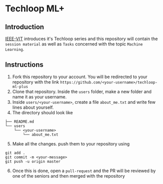 # Techloop ML+

## Introduction

[IEEE-VIT](http://ieeevit.com) introduces it's Techloop series and this repository will contain the `session material` as well as `Tasks` concerned with the topic `Machine Learning`. 

## Instructions

1. Fork this repository to your account. You will be redirected to your repository with the link `https://github.com/<your-username>/techloop-ml-plus`
2. Clone that repository. Inside the `users` folder, make a new folder and name it as your username. 
3. Inside `users/<your-username>`, create a file `about_me.txt` and write few lines about yourself.
4. The directory should look like 
```
├── README.md
└── users
    └── <your-username>
        └── about_me.txt

```
5. Make all the changes. push them to your repository using 
```
git add .
git commit -m <your-message>
git push -u origin master
```
6. Once this is done, open a `pull-request` and the PR will be reviewed by one of the seniors and then merged with the repository
